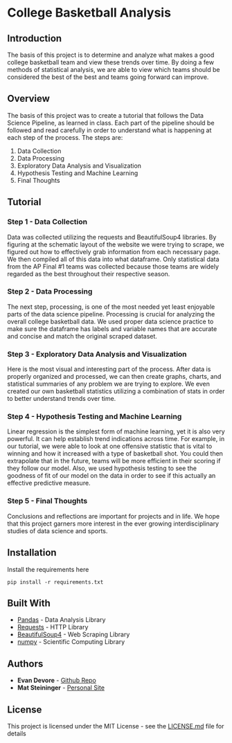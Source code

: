 # College Basketball Analysis

## Introduction
The basis of this project is to determine and analyze what makes a good college basketball team and view these trends over time. By doing a few methods of statistical analysis, we are able to view which teams should be considered the best of the best and teams going forward can improve.

## Overview
The basis of this project was to create a tutorial that follows the Data Science Pipeline, as learned in class. Each part of the pipeline should be followed and read carefully in order to understand what is happening at each step of the process. The steps are:
1. Data Collection
1. Data Processing
1. Exploratory Data Analysis and Visualization
1. Hypothesis Testing and Machine Learning
1. Final Thoughts

## Tutorial

### Step 1 - Data Collection
Data was collected utilizing the requests and BeautifulSoup4 libraries. By figuring at the schematic layout of the website we were trying to scrape, we figured out how to effectively grab information from each necessary page. We then compiled all of this data into what dataframe. Only statistical data from the AP Final #1 teams was collected because those teams are widely regarded as the best throughout their respective season.

### Step 2 - Data Processing
The next step, processing, is one of the most needed yet least enjoyable parts of the data science pipeline. Processing is crucial for analyzing the overall college basketball data. We used proper data science practice to make sure the dataframe has labels and variable names that are accurate and concise and match the original scraped dataset.

### Step 3 - Exploratory Data Analysis and Visualization
Here is the most visual and interesting part of the process. After data is properly organized and processed, we can then create graphs, charts, and statistical summaries of any problem we are trying to explore. We even created our own basketball statistics utilizing a combination of stats in order to better understand trends over time.

### Step 4 - Hypothesis Testing and Machine Learning
Linear regression is the simplest form of machine learning, yet it is also very powerful. It can help establish trend indications across time. For example, in our tutorial, we were able to look at one offensive statistic that is vital to winning and how it increased with a type of basketball shot. You could then extrapolate that in the future, teams will be more efficient in their scoring if they follow our model. Also, we used hypothesis testing to see the goodness of fit of our model on the data in order to see if this actually an effective predictive measure.

### Step 5 - Final Thoughts
Conclusions and reflections are important for projects and in life. We hope that this project garners more interest in the ever growing interdisciplinary studies of data science and sports.

## Installation 
Install the requirements here
```
pip install -r requirements.txt
```

## Built With

* [Pandas](https://pandas.pydata.org) - Data Analysis Library
* [Requests](https://requests.readthedocs.io/en/master/) - HTTP Library
* [BeautifulSoup4](https://www.crummy.com/software/BeautifulSoup/bs4/doc/) - Web Scraping Library
* [numpy](https://numpy.org) - Scientific Computing Library

## Authors

* **Evan Devore** - [Github Repo](https://github.com/edevore)
* **Mat Steininger** - [Personal Site](https://mathewsteininger.com)

## License

This project is licensed under the MIT License - see the [LICENSE.md](LICENSE.md) file for details
